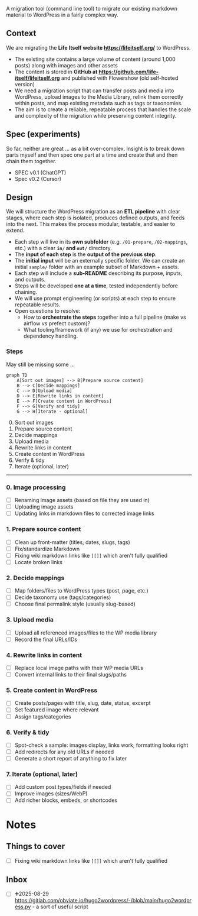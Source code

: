 A migration tool (command line tool) to migrate our existing markdown material to WordPress in a fairly complex way.

## Context

We are migrating the **Life Itself website https://lifeitself.org/** to WordPress.

- The existing site contains a large volume of content (around 1,000 posts) along with images and other assets
- The content is stored in **GitHub at https://github.com/life-itself/lifeitself.org** and published with Flowershow (old self-hosted version) 
- We need a migration script that can transfer posts and media into WordPress, upload images to the Media Library, relink them correctly within posts, and map existing metadata such as tags or taxonomies.
- The aim is to create a reliable, repeatable process that handles the scale and complexity of the migration while preserving content integrity.

## Spec (experiments)

So far, neither are great ... as a bit over-complex. Insight is to break down parts myself and then spec one part at a time and create that and then chain them together.

- SPEC v0.1 (ChatGPT)
- Spec v0.2 (Cursor)

## Design

We will structure the WordPress migration as an **ETL pipeline** with clear stages, where each step is isolated, produces defined outputs, and feeds into the next. This makes the process modular, testable, and easier to extend.

* Each step will live in its **own subfolder** (e.g. `/01-prepare`, `/02-mappings`, etc.) with a clear **`in/` and `out/`** directory.
* The **input of each step** is the **output of the previous step**.
* The **initial input** will be an externally specific folder. We can create an initial `sample/` folder with an example subset of Markdown + assets.
* Each step will include a **sub-README** describing its purpose, inputs, and outputs.
* Steps will be developed **one at a time**, tested independently before chaining.
* We will use prompt engineering (or scripts) at each step to ensure repeatable results.
* Open questions to resolve:
  * How to **orchestrate the steps** together into a full pipeline (make vs airflow vs prefect custom)?
  * What tooling/framework (if any) we use for orchestration and dependency handling.

### Steps

May still be missing some ...

```mermaid
graph TD
    A[Sort out images] --> B[Prepare source content]
    B --> C[Decide mappings]
    C --> D[Upload media]
    D --> E[Rewrite links in content]
    E --> F[Create content in WordPress]
    F --> G[Verify and tidy]
    G --> H[Iterate - optional]
```

0. Sort out images
1. Prepare source content  
2. Decide mappings  
3. Upload media  
4. Rewrite links in content  
5. Create content in WordPress  
6. Verify & tidy  
7. Iterate (optional, later)  

---

### 0. Image processing

- [ ] Renaming image assets (based on file they are used in)
- [ ] Uploading image assets
- [ ] Updating links in markdown files to corrected image links

### 1. Prepare source content

- [ ] Clean up front-matter (titles, dates, slugs, tags)  
- [ ] Fix/standardize Markdown 
- [ ] Fixing wiki markdown links like `[[]]` which aren't fully qualified
- [ ] Locate broken links

### 2. Decide mappings

- [ ] Map folders/files to WordPress types (post, page, etc.)  
- [ ] Decide taxonomy use (tags/categories)  
- [ ] Choose final permalink style (usually slug-based)  

### 3. Upload media

- [ ] Upload all referenced images/files to the WP media library  
- [ ] Record the final URLs/IDs  

### 4. Rewrite links in content

- [ ] Replace local image paths with their WP media URLs  
- [ ] Convert internal links to their final slugs/paths  

### 5. Create content in WordPress

- [ ] Create posts/pages with title, slug, date, status, excerpt  
- [ ] Set featured image where relevant  
- [ ] Assign tags/categories  

### 6. Verify & tidy

- [ ] Spot-check a sample: images display, links work, formatting looks right  
- [ ] Add redirects for any old URLs if needed  
- [ ] Generate a short report of anything to fix later  

### 7. Iterate (optional, later)

- [ ] Add custom post types/fields if needed  
- [ ] Improve images (sizes/WebP)  
- [ ] Add richer blocks, embeds, or shortcodes  

# Notes

## Things to cover

- [ ] Fixing wiki markdown links like `[[]]` which aren't fully qualified

## Inbox

- [ ] ➕2025-08-29 https://gitlab.com/obviate.io/hugo2wordpress/-/blob/main/hugo2wordpress.py - a sort of useful script